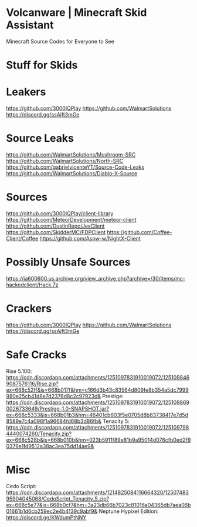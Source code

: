# Volcanware | Minecraft Skid Assistant
Minecraft Source Codes for Everyone to See


# Stuff for Skids

# Leakers
https://github.com/3000IQPlay
https://github.com/WalmartSolutions
https://discord.gg/ssAjft3mGe

# Source Leaks
https://github.com/WalmartSolutions/Mushroom-SRC
https://github.com/WalmartSolutions/North-SRC
https://github.com/gabrielvicenteYT/Source-Code-Leaks
https://github.com/WalmartSolutions/Diablo-X-Source

# Sources
https://github.com/3000IQPlay/client-library
https://github.com/MeteorDevelopment/meteor-client
https://github.com/DustinRepo/JexClient
https://github.com/SkidderMC/FDPClient
https://github.com/Coffee-Client/Coffee
https://github.com/Aspw-w/NightX-Client

# Possibly Unsafe Sources
https://ia600600.us.archive.org/view_archive.php?archive=/30/items/mc-hackedclient/Hack.7z

# Crackers
https://github.com/3000IQPlay
https://github.com/WalmartSolutions
https://discord.gg/ssAjft3mGe

# Safe Cracks
Rise 5.100: https://cdn.discordapp.com/attachments/1251097831910019072/1251098469087576116/Rise.zip?ex=668c52ff&is=668b017f&hm=c166d3b43c83564d809fe8b354a5dc7999980e25cb41d8e7d2376d8c2c97923d&
Prestige: https://cdn.discordapp.com/attachments/1251097831910019072/1251098690026733649/Prestige-1.0-SNAPSHOT.jar?ex=668c5333&is=668b01b3&hm=46401cb603f5e0705d8b83738417e7d5d8589e7c4a096f1a96684fd68b3d86fb&
Tenacity 5: https://cdn.discordapp.com/attachments/1251097831910019072/1251097984440074260/Tenacity.zip?ex=668c528b&is=668b010b&hm=023b5911f89e81b9a95014d076cfb0ed2f90379e1fd9512a38ac3ea75dd14ae9&

# Misc
Cedo Script: https://cdn.discordapp.com/attachments/1214825084116664320/1250748395904045068/CedoScript_Tenacity_5.zip?ex=668c5e77&is=668b0cf7&hm=3a23db66b7023c81016a04365db7aea06b01661b1d6cb259ec2e4b4139c9abf9&
Neptune Hypixel Edition: https://discord.gg/KWdumPtNNY
